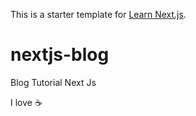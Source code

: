 This is a starter template for [Learn Next.js](https://nextjs.org/learn).

# nextjs-blog
Blog Tutorial Next Js

I love :coffee:

